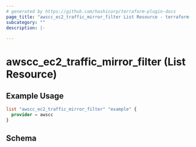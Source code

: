 ```yaml
---
# generated by https://github.com/hashicorp/terraform-plugin-docs
page_title: "awscc_ec2_traffic_mirror_filter List Resource - terraform-provider-awscc"
subcategory: ""
description: |-
  
---
```


# awscc_ec2_traffic_mirror_filter (List Resource)



## Example Usage

```terraform
list "awscc_ec2_traffic_mirror_filter" "example" {
  provider = awscc
}
```

<!-- schema generated by tfplugindocs -->
## Schema
